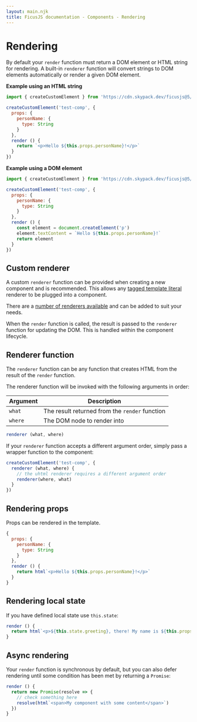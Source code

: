 ```yaml
---
layout: main.njk
title: FicusJS documentation - Components - Rendering
---
```

# Rendering

By default your `render` function must return a DOM element or HTML string for rendering. A built-in `renderer` function will convert strings to DOM elements automatically or render a given DOM element.

**Example using an HTML string**

```js
import { createCustomElement } from 'https://cdn.skypack.dev/ficusjs@5/custom-element'

createCustomElement('test-comp', {
  props: {
    personName: {
      type: String
    }
  },
  render () {
    return `<p>Hello ${this.props.personName}!</p>`
  }
})
```

**Example using a DOM element**

```js
import { createCustomElement } from 'https://cdn.skypack.dev/ficusjs@5/custom-element'

createCustomElement('test-comp', {
  props: {
    personName: {
      type: String
    }
  },
  render () {
    const element = document.createElement('p')
    element.textContent = `Hello ${this.props.personName}!`
    return element
  }
})
```

## Custom renderer

A custom `renderer` function can be provided when creating a new component and is recommended. This allows any [tagged template literal](https://developer.mozilla.org/en-US/docs/Web/JavaScript/Reference/Template_literals#Tagged_templates) renderer to be plugged into a component.

There are a [number of renderers available](/renderers/) and can be added to suit your needs.

When the `render` function is called, the result is passed to the `renderer` function for updating the DOM. This is handled within the component lifecycle.

## Renderer function

The `renderer` function can be any function that creates HTML from the result of the `render` function.

The renderer function will be invoked with the following arguments in order:

| Argument | Description |
| --- | --- |
| `what` | The result returned from the `render` function |
| `where` | The DOM node to render into |

```js
renderer (what, where)
```

If your `renderer` function accepts a different argument order, simply pass a wrapper function to the component:

```js
createCustomElement('test-comp', {
  renderer (what, where) {
    // the uhtml renderer requires a different argument order
    renderer(where, what)
  }
})
```

## Rendering props

Props can be rendered in the template.

```js
{
  props: {
    personName: {
      type: String
    }
  },
  render () {
    return html`<p>Hello ${this.props.personName}!</p>`
  }
}
```

## Rendering local state

If you have defined local state use `this.state`:

```js
render () {
  return html`<p>${this.state.greeting}, there! My name is ${this.props.personName}</p>`
}
```

## Async rendering

Your `render` function is synchronous by default, but you can also defer rendering until some condition has been met by returning a `Promise`:

```js
render () {
  return new Promise(resolve => {
    // check something here
    resolve(html`<span>My component with some content</span>`)
  })
}
```
